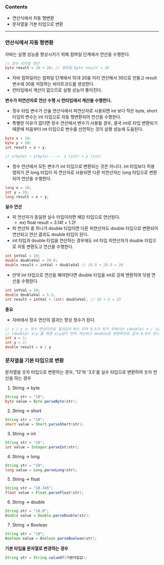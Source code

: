 ### Contents
- 연산식에서 자동 형변환
- 문자열을 기본 타입으로 변환


---
### 연산식에서 자동 형변환

자바는 실행 성능을 향상시키기 위해 컴파일 단계에서 연산을 수행한다.

```java
// 정수 리터럴 연산
byte result = 10 + 20; // 컴파일 byte result = 30
```

- 자바 컴파일러는 컴파일 단계에서 10과 20을 미리 연산해서 30으로 만들고 result 변수에 30을 저장하는 바이트코드를 생성한다.
- 런타임에서 계산이 없으므로 실행 성능이 좋아진다.

**변수가 피연산자로 연산 수행 시 런타임에서 계산을 수행한다.**
 
- 정수 타입 변수가 산술 연산식에서 피연산자로 사용되면 int 보다 작은 byte, short 타입의 변수는 int 타입으로 자동 형변환되어 연산을 수행한다.
- 특별한 이유가 없다면 정수 연산에서 변수가 사용될 경우, 결국 int로 타입 변환되기 때문에 처음부터 int 타입으로 변수를 선언하는 것이 실행 성능에 도움된다.

```java
byte x = 10;
byte y = 20;
int result = x + y;

// x(byte) + y(byte) --->  x (int) + y (int)
```

- 정수 연산에서 모든 변수가 int 타입으로 변환되는 것은 아니다. int 타입보다 허용 범위가 큰 long 타입이 피 연산자로 사용되면 다른 피연산자는 long 타입으로 변환되어 연산을 수행한다.
```java
long x = 10;
int y = 20;
long result = x + y;
```

**실수 연산**
- 피 연산자가 동일한 실수 타입이라면 해당 타입으로 연산된다. 
    - ex) float result = 3.14f + 1.2f 
- 피 연산자 중 하나가 double 타입이면 다른 피연산자도 double 타입으로 변환되어 연산되고 연산 결과도 double 타입이 된다.
- int 타입과 double 타입을 연산하는 경우에도 int 타입 피연산자가 double 타입으로 자동 변환도고 연산을 수행한다.

```java
int intVal = 10;
double doubleVal = 20.0;
double result = intVal + doubleVal // 10.0 + 20.0 = 30
```

- 만약 int 타입으로 연산을 해야한다면 double 타입을 int로 강제 변환하여 덧셈 연산을 수행한다.
```java
int intVal = 10;
double doubleVal = 5.5;
int result = intVal + (int) doubleVal; // 10 + 5 = 15
```

**중요**
- 자바에서 정수 연산의 결과는 항상 정수가 된다.
```java
// x / y 는 정수 연산이므로 결과값이 0이 되며 0.5가 되기 위해서는 (double) x / (double) y로 강제 변환해야한다.
// (double) x/y 를 하면 x/y값이 먼저 계산되고 double로 변환하므로 값이 0.0이 된다.
int x = 1;
int y = 2;
double result = x / y 
```


### 문자열을 기본 타입으로 변환

문자열을 숫자 타입으로 변환하는 경우, '12'와 '3.5'를 실수 타입으로 변환하여 숫자 연산을 하는 경우

1. String -> byte
```java
String str = "10";
byte value = Byte.parseByte(str);
```

2. String -> short
```java
String str = "10";
short value = Short.parseShort(str);
```

3. String -> int
```java
String str = "10";
int value = Integer.parseInt(str);
``` 

4. String -> long
```java
String str = "10";
long value = Long.parseLong(str);
``` 

5. String -> float
```java
String str = "10.345";
float value = Float.parseFloat(str);
``` 

6. String -> double
```java
String str = "10.0";
Double value = Double.parseDouble(str);
``` 

7. String -> Boolean
```java
String str = "10";
Boolean value = Boolean.parseBoolean(str);
``` 

**기본 타입을 문자열로 변경하는 경우**
```java
String str = String.valueOf(기본타입값);
```